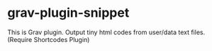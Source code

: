 # grav-plugin-snippet
This is Grav plugin. Output tiny html codes from user/data text files. (Require Shortcodes Plugin)
